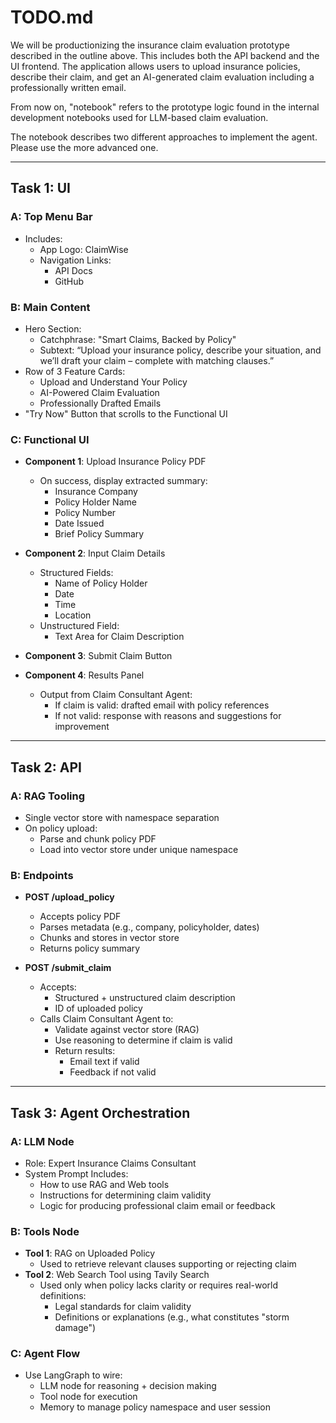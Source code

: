 # TODO.md

We will be productionizing the insurance claim evaluation prototype described in the outline above. This includes both the API backend and the UI frontend. The application allows users to upload insurance policies, describe their claim, and get an AI-generated claim evaluation including a professionally written email.

From now on, "notebook" refers to the prototype logic found in the internal development notebooks used for LLM-based claim evaluation.

The notebook describes two different approaches to implement the agent. Please use the more advanced one.

---

## Task 1: UI

### A: Top Menu Bar
- Includes:
  - App Logo: ClaimWise
  - Navigation Links:
    - API Docs
    - GitHub

### B: Main Content
- Hero Section:
  - Catchphrase: "Smart Claims, Backed by Policy"
  - Subtext: “Upload your insurance policy, describe your situation, and we’ll draft your claim – complete with matching clauses.”
- Row of 3 Feature Cards:
  - Upload and Understand Your Policy
  - AI-Powered Claim Evaluation
  - Professionally Drafted Emails
- "Try Now" Button that scrolls to the Functional UI

### C: Functional UI
- **Component 1**: Upload Insurance Policy PDF
  - On success, display extracted summary:
    - Insurance Company
    - Policy Holder Name
    - Policy Number
    - Date Issued
    - Brief Policy Summary

- **Component 2**: Input Claim Details
  - Structured Fields:
    - Name of Policy Holder
    - Date
    - Time
    - Location
  - Unstructured Field:
    - Text Area for Claim Description

- **Component 3**: Submit Claim Button

- **Component 4**: Results Panel
  - Output from Claim Consultant Agent:
    - If claim is valid: drafted email with policy references
    - If not valid: response with reasons and suggestions for improvement

---

## Task 2: API

### A: RAG Tooling
- Single vector store with namespace separation
- On policy upload:
  - Parse and chunk policy PDF
  - Load into vector store under unique namespace

### B: Endpoints
- **POST /upload_policy**
  - Accepts policy PDF
  - Parses metadata (e.g., company, policyholder, dates)
  - Chunks and stores in vector store
  - Returns policy summary

- **POST /submit_claim**
  - Accepts:
    - Structured + unstructured claim description
    - ID of uploaded policy
  - Calls Claim Consultant Agent to:
    - Validate against vector store (RAG)
    - Use reasoning to determine if claim is valid
    - Return results:
      - Email text if valid
      - Feedback if not valid

---

## Task 3: Agent Orchestration

### A: LLM Node
- Role: Expert Insurance Claims Consultant
- System Prompt Includes:
  - How to use RAG and Web tools
  - Instructions for determining claim validity
  - Logic for producing professional claim email or feedback

### B: Tools Node
- **Tool 1**: RAG on Uploaded Policy
  - Used to retrieve relevant clauses supporting or rejecting claim
- **Tool 2**: Web Search Tool using Tavily Search
  - Used only when policy lacks clarity or requires real-world definitions:
    - Legal standards for claim validity
    - Definitions or explanations (e.g., what constitutes "storm damage")

### C: Agent Flow
- Use LangGraph to wire:
  - LLM node for reasoning + decision making
  - Tool node for execution
  - Memory to manage policy namespace and user session